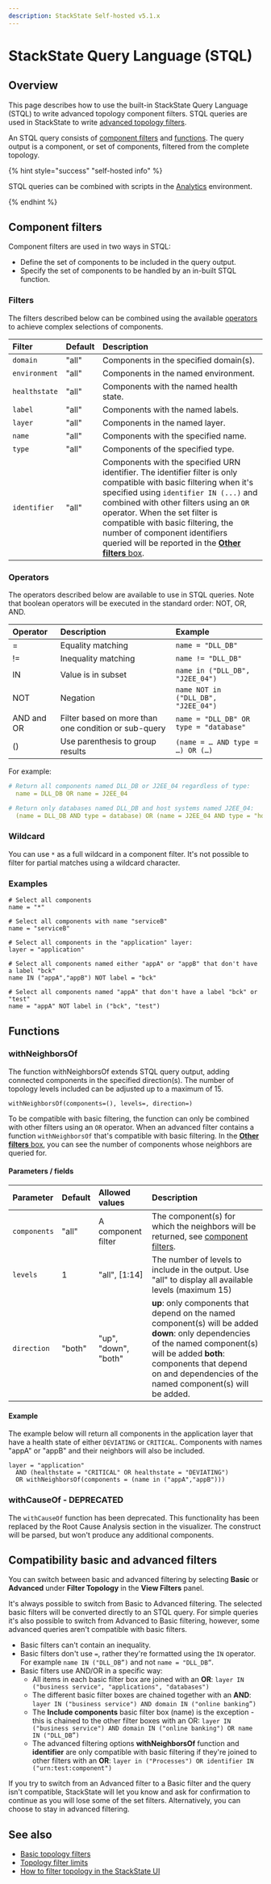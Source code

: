 ```yaml
---
description: StackState Self-hosted v5.1.x 
---
```


# StackState Query Language \(STQL\)

## Overview

This page describes how to use the built-in StackState Query Language \(STQL\) to write advanced topology component filters. STQL queries are used in StackState to write [advanced topology filters](../../use/stackstate-ui/filters.md#advanced-topology-filters).

An STQL query consists of [component filters](stql_reference.md#component-filters) and [functions](stql_reference.md#functions). The query output is a component, or set of components, filtered from the complete topology.

{% hint style="success" "self-hosted info" %}

STQL queries can be combined with scripts in the [Analytics](../../use/stackstate-ui/analytics.md) environment.

{% endhint %}

## Component filters

Component filters are used in two ways in STQL:

* Define the set of components to be included in the query output.
* Specify the set of components to be handled by an in-built STQL function.

### Filters

The filters described below can be combined using the available [operators](#operators) to achieve complex selections of components.

| Filter | Default | Description |
| :--- | :--- | :--- |
| `domain` | "all" | Components in the specified domain\(s\). |
| `environment` | "all" | Components in the named environment. |
| `healthstate` | "all" | Components with the named health state. |
| `label` | "all" | Components with the named labels. |
| `layer` | "all" | Components in the named layer. |
| `name` | "all" | Components with the specified name. |
| `type` | "all" | Components of the specified type. |
| `identifier` | "all" | Components with the specified URN identifier. The identifier filter is only compatible with basic filtering when it's specified using `identifier IN (...)` and combined with other filters using an `OR` operator. When the set filter is compatible with basic filtering, the number of component identifiers queried will be reported in the [**Other filters** box](/use/stackstate-ui/filters.md#other-filters). |

### Operators

The operators described below are available to use in STQL queries. Note that boolean operators will be executed in the standard order: NOT, OR, AND.

| Operator | Description | Example |
|:---|:---|:---|
| = | Equality matching | `name = "DLL_DB"` |
| != | Inequality matching | `name != "DLL_DB"` |
| IN | Value is in subset | `name in ("DLL_DB", "J2EE_04")` |
| NOT | Negation | `name NOT in ("DLL_DB", "J2EE_04")` |
| AND and OR | Filter based on more than one condition or sub-query | `name = "DLL_DB" OR type = "database"` |
| () | Use parenthesis to group results | `(name = … AND type = …) OR (…)` |

For example:

```yaml
# Return all components named DLL_DB or J2EE_04 regardless of type:
  name = DLL_DB OR name = J2EE_04 

# Return only databases named DLL_DB and host systems named J2EE_04:
  (name = DLL_DB AND type = database) OR (name = J2EE_04 AND type = "host systems")

```

### Wildcard

You can use `*` as a full wildcard in a component filter. It's not possible to filter for partial matches using a wildcard character.

### Examples

```text
# Select all components
name = "*"

# Select all components with name "serviceB"
name = "serviceB"

# Select all components in the "application" layer:
layer = "application"

# Select all components named either "appA" or "appB" that don't have a label "bck"
name IN ("appA","appB") NOT label = "bck"

# Select all components named "appA" that don't have a label "bck" or "test"
name = "appA" NOT label in ("bck", "test")
```

## Functions

### withNeighborsOf

The function withNeighborsOf extends STQL query output, adding connected components in the specified direction\(s\). The number of topology levels included can be adjusted up to a maximum of 15.

`withNeighborsOf(components=(), levels=, direction=)`

To be compatible with basic filtering, the function can only be combined with other filters using an `OR` operator. When an advanced filter contains a function `withNeighborsOf` that's compatible with basic filtering. In the [**Other filters** box](/use/stackstate-ui/filters.md#other-filters), you can see the number of components whose neighbors are queried for. 

#### Parameters / fields

| Parameter | Default | Allowed values | Description |
| :--- | :--- | :--- | :--- |
| `components` | "all" | A component filter | The component\(s\) for which the neighbors will be returned, see [component filters](stql_reference.md#component-filters). |
| `levels` | 1 | "all", \[1:14\] | The number of levels to include in the output. Use "all" to display all available levels \(maximum 15\) |
| `direction` | "both" | "up", "down", "both" | **up**: only components that depend on the named component\(s\) will be added  **down**: only dependencies of the named component\(s\) will be added  **both**: components that depend on and dependencies of the named component\(s\) will be added. |

#### Example

The example below will return all components in the application layer that have a health state of either `DEVIATING` or `CRITICAL`. Components with names "appA" or "appB" and their neighbors will also be included.

```text
layer = "application"
  AND (healthstate = "CRITICAL" OR healthstate = "DEVIATING")
  OR withNeighborsOf(components = (name in ("appA","appB")))
```

### withCauseOf - DEPRECATED

The `withCauseOf` function has been deprecated. This functionality has been replaced by the Root Cause Analysis section in the visualizer. The construct will be parsed, but won't produce any additional components.

## Compatibility basic and advanced filters

You can switch between basic and advanced filtering by selecting **Basic** or **Advanced** under **Filter Topology** in the **View Filters** panel.

It's always possible to switch from Basic to Advanced filtering. The selected basic filters will be converted directly to an STQL query. For simple queries it's also possible to switch from Advanced to Basic filtering, however, some advanced queries aren't compatible with basic filters. 

* Basic filters can't contain an inequality.
* Basic filters don't use `=`, rather they're formatted using the `IN` operator. For example `name IN ("DLL_DB”)` and not `name = "DLL_DB”`.
* Basic filters use AND/OR in a specific way:
    - All items in each basic filter box are joined with an **OR**: `layer IN ("business service", "applications", "databases")`
    - The different basic filter boxes are chained together with an **AND**: `layer IN ("business service") AND domain IN ("online banking”)`
    - The **Include components** basic filter box (name) is the exception - this is chained to the other filter boxes with an OR: `layer IN ("business service") AND domain IN ("online banking") OR name IN ("DLL_DB”)`
    - The advanced filtering options **withNeighborsOf** function and **identifier** are only compatible with basic filtering if they're joined to other filters with an **OR**: `layer in ("Processes") OR identifier IN ("urn:test:component")`
  
If you try to switch from an Advanced filter to a Basic filter and the query isn't compatible, StackState will let you know and ask for confirmation to continue as you will lose some of the set filters. Alternatively, you can choose to stay in advanced filtering.


## See also

* [Basic topology filters](/use/stackstate-ui/filters.md#basic-topology-filters)
* [Topology filter limits](../../use/stackstate-ui/filters.md#topology-filtering-limits)
* [How to filter topology in the StackState UI](../../use/stackstate-ui/filters.md)

